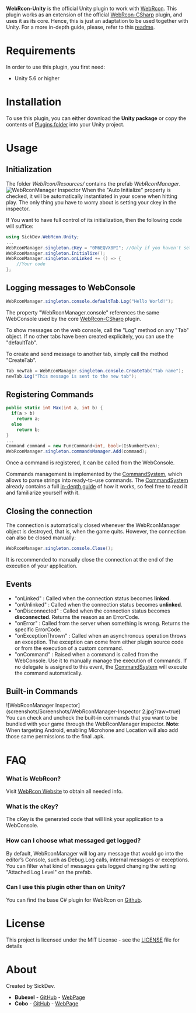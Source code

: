 **WebRcon-Unity** is the official Unity plugin to work with [WebRcon](http://www.webrcon.com/).
This plugin works as an extension of the official [WebRcon-CSharp](https://github.com/Sick-Dev/WebRcon-CSharp) plugin, and uses it as its core.
Hence, this is just an adaptation to be used together with Unity. For a more in-depth guide, please, refer to this [readme](https://github.com/Sick-Dev/WebRcon-CSharp).

# Requirements
In order to use this plugin, you first need:
- Unity 5.6 or higher

# Installation
To use this plugin, you can either download the **Unity package** or copy the contents of [Plugins folder](/Assets/) into your Unity project.

# Usage
## Initialization
The folder _WebRcon/Resources/_ contains the prefab _WebRconManager_.
![WebRconManager Inspector](screenshots/Screenshots/WebRconManager-Inspector.jpg?raw=true)
When the "Auto Initialize" property is checked, it will be automatically instantiated in your scene when hitting play.
The only thing you have to worry about is setting your ckey in the inspector.

If You want to have full control of its initialization, then the following code will suffice:
```C#
using SickDev.WebRcon.Unity;
...
WebRconManager.singleton.cKey = "0M6EQVX8PI"; //Only if you haven't set it in the inspector
WebRconManager.singleton.Initialize();
WebRconManager.singleton.onLinked += () => {
    //Your code
};
```

## Logging messages to WebConsole
```C#
WebRconManager.singleton.console.defaultTab.Log("Hello World!");
```
The property "WebRconManager.console" references the same WebConsole used by the core [WebRcon-CSharp](https://github.com/Sick-Dev/WebRcon-CSharp) plugin.

To show messages on the web console, call the "Log" method on any "Tab" object.
If no other tabs have been created explicitely, you can use the "defaultTab".

To create and send message to another tab, simply call the method "CreateTab".
```C#
Tab newTab = WebRconManager.singleton.console.CreateTab("Tab name");
newTab.Log("This message is sent to the new tab");
```

## Registering Commands
```C#
public static int Max(int a, int b) {
  if(a > b)
    return a;
  else
    return b;
}
...
Command command = new FuncCommand<int, bool>(IsNumberEven);
WebRconManager.singleton.commandsManager.Add(command);
```
Once a command is registered, it can be called from the WebConsole.

Commands management is implemented by the [CommandSystem](https://github.com/Cobo3/CommandSystem), which allows to parse strings into ready-to-use commands.
The [CommandSystem](https://github.com/Cobo3/CommandSystem) already contains a full [in-depth guide](https://github.com/Cobo3/CommandSystem) of how it works, so feel free to read it  and familiarize yourself with it.

## Closing the connection
The connection is automatically closed whenever the WebRconManager object is destroyed, that is, when the game quits.
However, the connection can also be closed manually:
```C#
WebRconManager.singleton.console.Close();
```
It is recommended to manually close the connection at the end of the execution of your application.

## Events
- "onLinked" : Called when the connection status becomes **linked**.
- "onUnlinked" : Called when the connection status becomes **unlinked**.
- "onDisconnected" : Called when the connection status becomes **disconnected**. Returns the reason as an ErrorCode.
- "onError" : Called from the server when something is wrong. Returns the specific ErrorCode.
- "onExceptionThrown" : Called when an asynchronous operation throws an exception. The exception can come from either plugin source code or from the execution of a custom command.
- "onCommand" : Raised when a command is called from the WebConsole. Use it to manually manage the execution of commands. If no delegate is assigned to this event, the [CommandSystem](https://github.com/Cobo3/CommandSystem) will execute the command automatically.

## Built-in Commands
![WebRconManager Inspector](screenshots/Screenshots/WebRconManager-Inspector 2.jpg?raw=true)
You can check and uncheck the built-in commands that you want to be bundled with your game through the WebRconManager inspector.
**Note**: When targeting Android, enabling Microhone and Location will also add those same permissions to the final .apk.

# FAQ
### What is WebRcon?
Visit [WebRcon Website](http://www.webrcon.com) to obtain all needed info.

### What is the cKey?
The cKey is the generated code that will link your application to a WebConsole.

### How can I choose what messaged get logged?
By default, WebRconManager will log any message that would go into the editor’s Console, such as Debug.Log calls, internal messages or exceptions.
You can filter what kind of messages gets logged changing the setting "Attached Log Level" on the prefab.

### Can I use this plugin other than on Unity?
You can find the base C# plugin for WebRcon on [Github](https://github.com/Sick-Dev/WebRcon-CSharp).

# License
This project is licensed under the MIT License - see the [LICENSE](LICENSE) file for details

# About
Created by SickDev.
- **Bubexel** - [GitHub](https://github.com/serk7) - [WebPage](http://www.bubexel.com)
- **Cobo** - [GitHub](https://github.com/Cobo3) - [WebPage](https://coboantonio.wordpress.com/)
